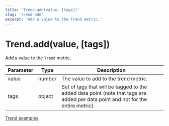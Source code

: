 ```yaml
---
title: 'Trend.add(value, [tags])'
slug: 'trend-add'
excerpt: 'Add a value to the Trend metric.'
---
```


# Trend.add(value, [tags])

Add a value to the `Trend` metric.

| Parameter | Type   | Description                                                                                                                                                   |
| --------- | ------ | ------------------------------------------------------------------------------------------------------------------------------------------------------------- |
| value     | number | The value to add to the trend metric.                                                                                                                         |
| tags      | object | Set of [tags](https://grafana.com/docs/k6/<K6_VERSION>/using-k6/tags-and-groups) that will be tagged to the added data point (note that tags are added per data point and not for the entire metric). |

[Trend examples](https://grafana.com/docs/k6/<K6_VERSION>/javascript-api/k6-metrics/trend#examples)
